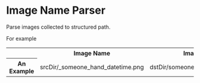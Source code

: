 # Image Name Parser

Parse images collected to structured path.

For example

<table>
  <tr>
    <th></th>
    <th>Image Name</th>
    <th>Image Path</th>
  </tr>
  <tr>
    <th>An Example</th>
    <td>srcDir/_someone_hand_datetime.png</td>
    <td>dstDir/someone/hand/datetime.png</td>
  </tr>
</table>

